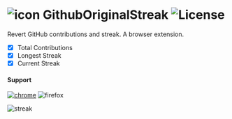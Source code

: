 ![icon](https://raw.githubusercontent.com/Naramsim/GithubOriginalStreak/master/icons/g48.png) GithubOriginalStreak ![License](https://img.shields.io/badge/License-MPL2.0-yellowgreen.svg)
===

Revert GitHub contributions and streak. A browser extension.
- [x] Total Contributions
- [x] Longest Streak
- [x] Current Streak

#### Support
[![chrome](https://img.shields.io/badge/extension-chrome-brightgreen.svg)](https://chrome.google.com/webstore/detail/github-original-streak/jgfeifpakohnblfnjdpigclinhbkocja)
![firefox](https://img.shields.io/badge/extension-firefox-red.svg)

![streak](https://raw.githubusercontent.com/Naramsim/GithubOriginalStreak/master/icons/streak.jpg)

